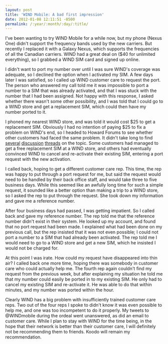 ```yaml
---
layout: post
title: 'WIND Mobile: A bad first impression'
date: 2012-01-08 12:11:51 -0500
permalink: /:year/:month/:day/:title/
---
```

I've been wanting to try WIND Mobile for a while now, but my phone (Nexus One) didn't support the frequency bands used by the new carriers.  But recently I replaced it with a Galaxy Nexus, which supports the frequencies of all the Canadian carriers.  WIND had a great deal on ($40 for unlimited everything), so I grabbed a WIND SIM card and signed up online.

I didn't want to port my number over until I was sure WIND's coverage was adequate, so I declined the option when I activated my SIM.  A few days later I was satisfied, so I called up WIND customer care to request the port.  The person who answered my call told me it was impossible to port a number to a SIM that was already activated, and that I was stuck with the number that I had been assigned.  Not happy with this response, I asked whether there wasn't some other possibility, and I was told that I could go to a WIND store and get a replacement SIM, which could then have my number ported to it.

I phoned my nearest WIND store, and was told it would cost $25 to get a replacement SIM.  Obviously I had no intention of paying $25 to fix a problem on WIND's end, so I headed to Howard Forums to see whether other customers had faced the same problem.  It didn't take long to find [several](https://www.howardforums.com/showthread.php/1750195-Don-t-let-WIND-tell-you-that-you-need-to-buy-a-new-SIM-to-port-in-or-change-a-number) [discussion](https://www.howardforums.com/showthread.php/1744854-Porting-to-Wind-I-need-a-fresh-SIM-card) [threads](https://www.howardforums.com/showthread.php/1748071-Is-it-possible-to-port-a-number-to-an-existing-Wind-account) on the topic.  Some customers had managed to get a free replacement SIM at a WIND store, and others had eventually convinced WIND to cancel and re-activate their existing SIM, entering a port request with the new activation.

I called back, hoping to get a different customer care rep.  This time, the rep was happy to put through a port request for me, but said the request would need to be handled by their back office staff, and would take three to five business days.  While this seemed like an awfully long time for such a simple request, it sounded like a better option than making a trip to a WIND store, so I asked the rep to put through the request.  She took down my information and gave me a reference number.

After four business days had passed, I was getting impatient.  So I called back and gave my reference number.  The rep told me that the reference number didn't exist in their system.  He looked up my account, and found that no port request had been made.  I explained what had been done on my previous call, but the rep insisted that it was not even possible; I could not port a number to a SIM that had already been activated.  The rep told me I would need to go to a WIND store and get a new SIM, which he insisted I would not be charged for.

At this point I was irate.  How could my request have disappeared into thin air?  I called back one more time, hoping there was somebody in customer care who could actually help me.  The fourth rep again couldn't find my request from the previous week, but after explaining my situation he told me that my number could easily be ported in to my existing SIM.  He only had to cancel my existing SIM and re-activate it.  He was able to do that within minutes, and my number was ported within the hour.

Clearly WIND has a big problem with insufficiently trained customer care reps.  Two out of the four reps I spoke to didn't know it was even possible to help me, and one was too incompetent to do it properly.  My tweets to @WINDmobile during the ordeal went unanswered, as did an email to customer care.  While I plan to stay with WIND for the time being, in the hope that their network is better than their customer care, I will definitely not be recommending them to friends.  Koodo will remain my recommendation.
